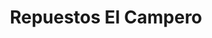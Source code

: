 ---
title: "Repuestos El Campero"
url: /barbosa/repuestos-el-campero/
shop: piezas de automóviles
---